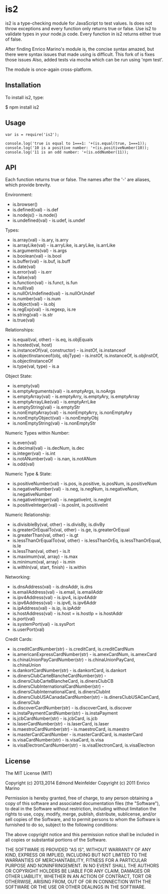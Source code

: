 is2
===
is2 is a type-checking module for JavaScript to test values. Is does not throw
exceptions and every function only returns true or false. Use is2 to validate
types in your node.js code. Every function in is2 returns either true of false.

After finding Enrico Marino's module is, the concise syntax amazed, but there
were syntax issues that made using is difficult. This fork of is fixes those
issues Also, added tests via mocha which can be run using 'npm test'.

The module is once-again cross-platform.

## Installation
To install is2, type:

  $ npm install is2

## Usage

    var is = require('is2');

    console.log('true is equal to 1===1: '+(is.equal(true, 1===1));
    console.log('10 is a positive number: '+(is.positiveNumber(10));
    console.log('11 is an odd number: '+(is.oddNumber(11));

## API

Each function returns true or false. The names after the '-' are aliases, which
provide brevity.

Environment:

* is.browser()
* is.defined(val) - is.def
* is.nodejs() - is.node()
* is.undefined(val) - is.udef, is.undef

Types:

* is.array(val) - is.ary, is.arry
* is.arrayLike(val) - is.arryLike, is.aryLike, is.arrLike
* is.arguments(val) - is.args
* is.boolean(val) - is.bool
* is.buffer(val) - is.buf, is.buff
* is.date(val)
* is.error(val) - is.err
* is.false(val)
* is.function(val) - is.funct, is.fun
* is.null(val)
* is.nullOrUndefined(val) - is.nullOrUndef
* is.number(val) - is.num
* is.object(val) - is.obj
* is.regExp(val) - is.regexp, is.re
* is.string(val) - is.str
* is.true(val)

Relationships:

* is.equal(val, other) - is.eq, is.objEquals
* is.hosted(val, host)
* is.instanceOf(val, constructor) - is.instOf, is.instanceof
* is.objectInstanceof(obj, objType) - is.instOf, is.instanceOf, is.objInstOf, is.objectInstanceOf
* is.type(val, type) - is.a

Object State:

* is.empty(val)
* is.emptyArguments(val) - is.emptyArgs, is.noArgs
* is.emptyArray(val) - is.emptyArry, is.emptyAry, is.emptyArray
* is.emptyArrayLike(val) - is.emptyArrLike
* is.emptyString(val) - is.emptyStr
* is.nonEmptyArray(val) - is.nonEmptyArry, is.nonEmptyAry
* is.nonEmptyObject(val) - is.nonEmptyObj
* is.nonEmptyString(val) - is.nonEmptyStr

Numeric Types within Number:

* is.even(val)
* is.decimal(val) - is.decNum, is.dec
* is.integer(val) - is.int
* is.notANumber(val) - is.nan, is.notANum
* is.odd(val)

Numeric Type & State:

* is.positiveNumber(val) - is.pos, is.positive, is.posNum, is.positiveNum
* is.negativeNumber(val) - is.neg,  is.negNum,  is.negativeNum,  is.negativeNumber
* is.negativeInteger(val) - is.negativeInt, is.negInt
* is.positiveInteger(val) - is.posInt, is.positiveInt

Numeric Relationship:

* is.divisibleBy(val, other) - is.divisBy, is.divBy
* is.greaterOrEqualTo(val, other) - is.ge, is.greaterOrEqual
* is.greaterThan(val, other) - is.gt
* is.lessThanOrEqualTo(val, other) - is.lessThanOrEq, is.lessThanOrEqual, is.le
* is.lessThan(val, other) - is.lt
* is.maximum(val, array) - is.max
* is.minimum(val, array) - is.min
* is.withIn(val, start, finish) - is.within

Networking:

* is.dnsAddress(val) - is.dnsAddr, is.dns
* is.emailAddress(val) - is.email, is.emailAddr
* is.ipv4Address(val) - is.ipv4, is.ipv4Addr
* is.ipv6Address(val) - is.ipv6, is.ipv6Addr
* is.ipAddress(val) - is.ip, is.ipAddr
* is.hostAddress(val) - is.host = is.hostIp = is.hostAddr
* is.port(val)
* is.systemPort(val) - is.sysPort
* is.userPort(val)

Credit Cards:

* is.creditCardNumber(str) - is.creditCard, is.creditCardNum
* is.americanExpressCardNumber(str) - is.amexCardNum, is.amexCard
* is.chinaUnionPayCardNumber(str) - is.chinaUnionPayCard, is.chinaUnion
* is.dankortCardNumber(str) - is.dankortCard, is.dankort
* is.dinersClubCarteBlancheCardNumber(str) - is.dinersClubCarteBlancheCard,
  is.dinersClubCB
* is.dinersClubInternationalCardNumber(str) - is.dinersClubInternationalCard,
  is.dinersClubInt
* is.dinersClubUSACanadaCardNumber(str) - is.dinersClubUSACanCard, is.dinersClub
* is.discoverCardNumber(str) - is.discoverCard, is.discover
* is.instaPaymentCardNumber(str) - is.instaPayment
* is.jcbCardNumber(str) - is.jcbCard, is.jcb
* is.laserCardNumber(str) - is.laserCard, is.laser
* is.maestroCardNumber(str) - is.maestroCard, is.maestro
* is.masterCardCardNumber - is.masterCardCard, is.masterCard
* is.visaCardNumber(str) - is.visaCard, is.visa
* is.visaElectronCardNumber(str) - is.visaElectronCard, is.visaElectron


## License
The MIT License (MIT)

Copyright (c) 2013,2014 Edmond Meinfelder
Copyright (c) 2011 Enrico Marino

Permission is hereby granted, free of charge, to any person obtaining a copy of
this software and associated documentation files (the "Software"), to deal in
the Software without restriction, including without limitation the rights to
use, copy, modify, merge, publish, distribute, sublicense, and/or sell copies of
the Software, and to permit persons to whom the Software is furnished to do so,
subject to the following conditions:

The above copyright notice and this permission notice shall be included in all
copies or substantial portions of the Software.

THE SOFTWARE IS PROVIDED "AS IS", WITHOUT WARRANTY OF ANY KIND, EXPRESS OR
IMPLIED, INCLUDING BUT NOT LIMITED TO THE WARRANTIES OF MERCHANTABILITY, FITNESS
FOR A PARTICULAR PURPOSE AND NONINFRINGEMENT. IN NO EVENT SHALL THE AUTHORS OR
COPYRIGHT HOLDERS BE LIABLE FOR ANY CLAIM, DAMAGES OR OTHER LIABILITY, WHETHER
IN AN ACTION OF CONTRACT, TORT OR OTHERWISE, ARISING FROM, OUT OF OR IN
CONNECTION WITH THE SOFTWARE OR THE USE OR OTHER DEALINGS IN THE SOFTWARE.
